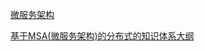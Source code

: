 [微服务架构](https://mp.weixin.qq.com/s?__biz=MzAxODI5ODMwOA==&mid=2666544131&idx=1&sn=6f48829cef702fb2093d65b10fc73fe5&chksm=80dcf8a8b7ab71bee12835516cbd66ddc3b13ce3c62354f6edcd9b38141bfdbfb6b37f435ead&mpshare=1&scene=1&srcid=&pass_ticket=lIzkQ6YMwFOI0vteeGw2pDlwxNHyfTcL8OPIei9H5KWlX4JCGnEyYqRq2hdSNZx8#rd)

[基于MSA(微服务架构)的分布式的知识体系大纲](https://mp.weixin.qq.com/s/9xINMH9tJlmsjH6QdUPFxQ)
